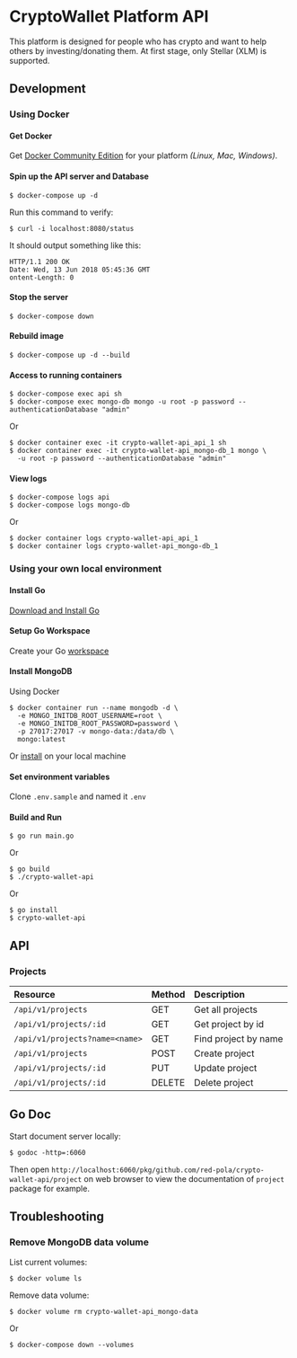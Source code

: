 # CryptoWallet Platform API

This platform is designed for people who has crypto and want to help others by investing/donating them.
At first stage, only Stellar (XLM) is supported.

## Development

### Using Docker

#### Get Docker

Get [Docker Community Edition](https://www.docker.com/community-edition) for your platform *(Linux, Mac, Windows)*.

#### Spin up the API server and Database

```
$ docker-compose up -d
```

Run this command to verify:

```
$ curl -i localhost:8080/status
```

It should output something like this:

```
HTTP/1.1 200 OK
Date: Wed, 13 Jun 2018 05:45:36 GMT
ontent-Length: 0
```

#### Stop the server

```
$ docker-compose down
```

#### Rebuild image

```
$ docker-compose up -d --build
```

#### Access to running containers

```
$ docker-compose exec api sh
$ docker-compose exec mongo-db mongo -u root -p password --authenticationDatabase "admin"
```

Or

```
$ docker container exec -it crypto-wallet-api_api_1 sh
$ docker container exec -it crypto-wallet-api_mongo-db_1 mongo \
  -u root -p password --authenticationDatabase "admin"
```

#### View logs

```
$ docker-compose logs api
$ docker-compose logs mongo-db
```

Or

```
$ docker container logs crypto-wallet-api_api_1
$ docker container logs crypto-wallet-api_mongo-db_1
```

### Using your own local environment

#### Install Go

[Download and Install Go](https://golang.org/doc/install)

#### Setup Go Workspace

Create your Go [workspace](https://golang.org/doc/code.html#Workspaces)

#### Install MongoDB

Using Docker

```
$ docker container run --name mongodb -d \
  -e MONGO_INITDB_ROOT_USERNAME=root \
  -e MONGO_INITDB_ROOT_PASSWORD=password \
  -p 27017:27017 -v mongo-data:/data/db \
  mongo:latest
```

Or [install](https://docs.mongodb.com/manual/installation/) on your local machine

#### Set environment variables

Clone `.env.sample` and named it `.env`

#### Build and Run

```
$ go run main.go
```

Or

```
$ go build
$ ./crypto-wallet-api
```

Or

```
$ go install
$ crypto-wallet-api
```

## API

### Projects

| Resource                      | Method | Description                       |
|:------------------------------|:-------|:----------------------------------|
| `/api/v1/projects`            | GET    | Get all projects                  |
| `/api/v1/projects/:id`        | GET    | Get project by id                 |
| `/api/v1/projects?name=<name>`| GET    | Find project by name              |
| `/api/v1/projects`            | POST   | Create project                    |
| `/api/v1/projects/:id`        | PUT    | Update project                    |
| `/api/v1/projects/:id`        | DELETE | Delete project                    |

## Go Doc

Start document server locally:

```
$ godoc -http=:6060
```

Then open `http://localhost:6060/pkg/github.com/red-pola/crypto-wallet-api/project` on web browser to view the documentation of `project` package for example.

## Troubleshooting

### Remove MongoDB data volume

List current volumes:

```
$ docker volume ls
```

Remove data volume:

```
$ docker volume rm crypto-wallet-api_mongo-data
```

Or

```
$ docker-compose down --volumes
```
